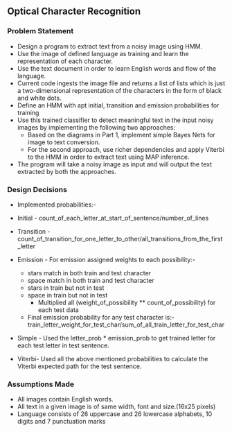 ## Optical Character Recognition

### Problem Statement  
- Design a program to extract text from a noisy image using HMM.
- Use the image of defined language as training and learn the representation of each character.
- Use the text document in order to learn English words and flow of the language.
- Current code ingests the image file and returns a list of lists which is just a two-dimensional representation of the characters in the form of black and white dots.
- Define an HMM with apt initial, transition and emission probabilities for training 
- Use this trained classifier to detect meaningful text in the input noisy images by implementing the following two approaches:
    - Based on the diagrams in Part 1, implement simple Bayes Nets for image to text conversion.
    - For the second approach, use richer dependencies and apply Viterbi to the HMM in order to extract text using MAP inference.
- The program will take a noisy image as input and will output the text extracted by both the approaches.

### Design Decisions
- Implemented probabilities:-
- Initial - count_of_each_letter_at_start_of_sentence/number_of_lines
- Transition - count_of_transition_for_one_letter_to_other/all_transitions_from_the_first_letter
- Emission - For emission assigned weights to each possibility:-
    - stars match in both train and test character
    - space match in both train and test character
    - stars in train but not in test
    - space in train but not in test
        - Multiplied all (weight_of_possibility ** count_of_possibility) for each test data
    - Final emission probability for any test character is:- train_letter_weight_for_test_char/sum_of_all_train_letter_for_test_char

- Simple - Used the letter_prob * emission_prob to get trained letter for each test letter in test sentence.
- Viterbi- Used all the above mentioned probabilities to calculate the Viterbi expected path for the test sentence.

### Assumptions Made
- All images contain English words.
- All text in a given image is of same width, font and size.(16x25 pixels)
- Language consists of 26 uppercase and 26 lowercase alphabets, 10 digits and 7 punctuation marks

